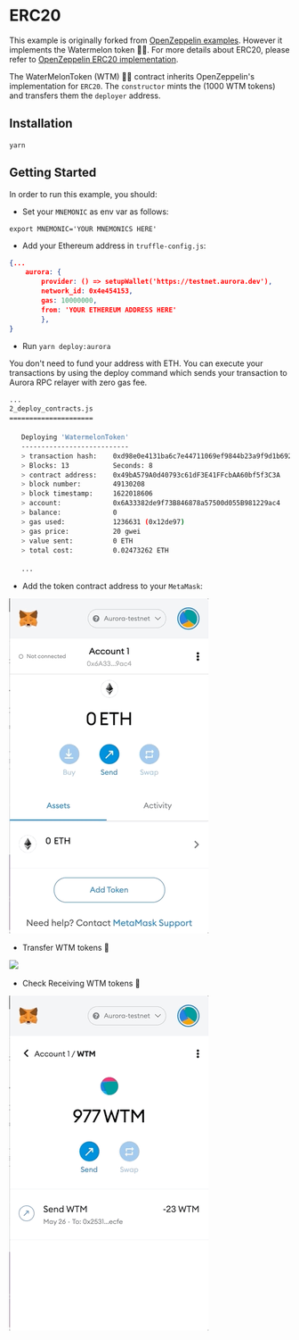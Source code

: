 # ERC20 

This example is originally forked from [OpenZeppelin examples](https://docs.openzeppelin.com/contracts/4.x/erc20). However it implements the Watermelon token 🍉🍉. For more details about ERC20, please refer to [OpenZeppelin ERC20 implementation](https://github.com/OpenZeppelin/openzeppelin-contracts/tree/1b37c21da58f6379cfe09c0140cf56d67b19a0bc/contracts/token/ERC20).

The WaterMelonToken (WTM) 🍉🍉 contract inherits  OpenZeppelin's implementation for `ERC20`. The `constructor` mints the (1000 WTM tokens) and transfers them the `deployer` address.

## Installation

```
yarn 
```

## Getting Started

In order to run this example, you should:

- Set your `MNEMONIC` as env var as follows:
```
export MNEMONIC='YOUR MNEMONICS HERE'
```
- Add your Ethereum address in `truffle-config.js`:
```json
{...
    aurora: {
        provider: () => setupWallet('https://testnet.aurora.dev'),
        network_id: 0x4e454153,
        gas: 10000000,
        from: 'YOUR ETHEREUM ADDRESS HERE'
        },
}
```

- Run `yarn deploy:aurora`

You don't need to fund your address with ETH. You can execute your transactions by using the deploy command which sends your transaction to Aurora RPC relayer with zero gas fee. 

```bash
...
2_deploy_contracts.js
=====================

   Deploying 'WatermelonToken'
   ---------------------------
   > transaction hash:    0xd98e0e4131ba6c7e44711069ef9844b23a9f9d1b692413086b4ac3890deb8a9f
   > Blocks: 13           Seconds: 8
   > contract address:    0x49bA579A0d40793c61dF3E41FFcbAA60bf5f3C3A
   > block number:        49130208
   > block timestamp:     1622018606
   > account:             0x6A33382de9f73B846878a57500d055B981229ac4
   > balance:             0
   > gas used:            1236631 (0x12de97)
   > gas price:           20 gwei
   > value sent:          0 ETH
   > total cost:          0.02473262 ETH
   
   ...
```

- Add the token contract address to your `MetaMask`:

![](images/addTokenToMetaMask.gif)

- Transfer WTM tokens 🍉

![](images/transferWTMTokens.gif)

- Check Receiving WTM tokens 🍉

![](images/checkReceivingWTMTokens.gif)
